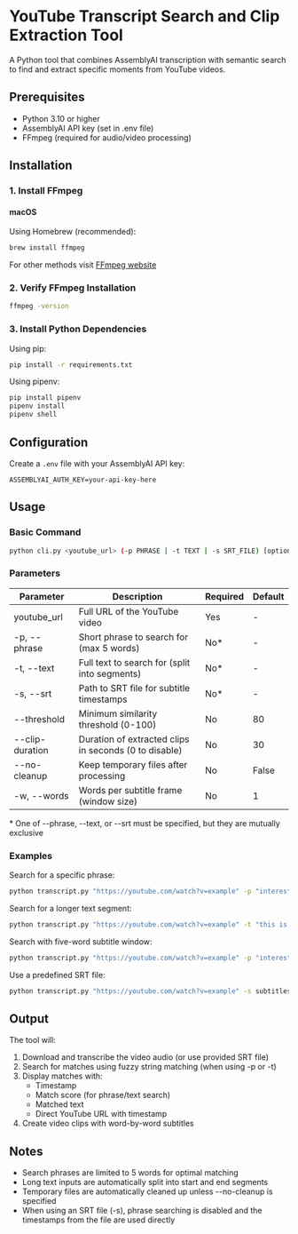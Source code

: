 # YouTube Transcript Search and Clip Extraction Tool
A Python tool that combines AssemblyAI transcription with semantic search to find and extract specific moments from YouTube videos.

## Prerequisites
- Python 3.10 or higher
- AssemblyAI API key (set in .env file)
- FFmpeg (required for audio/video processing)

## Installation

### 1. Install FFmpeg

#### macOS
Using Homebrew (recommended):
```bash
brew install ffmpeg
```

For other methods visit [FFmpeg website](https://ffmpeg.org/download.html)

### 2. Verify FFmpeg Installation
```bash
ffmpeg -version
```

### 3. Install Python Dependencies

Using pip:
```bash
pip install -r requirements.txt
```

Using pipenv:
```bash
pip install pipenv
pipenv install
pipenv shell
```

## Configuration
Create a `.env` file with your AssemblyAI API key:
```
ASSEMBLYAI_AUTH_KEY=your-api-key-here
```

## Usage

### Basic Command
```bash
python cli.py <youtube_url> (-p PHRASE | -t TEXT | -s SRT_FILE) [options]
```

### Parameters
| Parameter | Description | Required | Default |
|-----------|-------------|----------|---------|
| youtube_url | Full URL of the YouTube video | Yes | - |
| -p, --phrase | Short phrase to search for (max 5 words) | No* | - |
| -t, --text | Full text to search for (split into segments) | No* | - |
| -s, --srt | Path to SRT file for subtitle timestamps | No* | - |
| --threshold | Minimum similarity threshold (0-100) | No | 80 |
| --clip-duration | Duration of extracted clips in seconds (0 to disable) | No | 30 |
| --no-cleanup | Keep temporary files after processing | No | False |
| -w, --words | Words per subtitle frame (window size) | No | 1 |

\* One of --phrase, --text, or --srt must be specified, but they are mutually exclusive

### Examples

Search for a specific phrase:
```bash
python transcript.py "https://youtube.com/watch?v=example" -p "interesting phrase" --clip-duration 30
```

Search for a longer text segment:
```bash
python transcript.py "https://youtube.com/watch?v=example" -t "this is a longer text that will be split into start and end segments" --threshold 90
```

Search with five-word subtitle window:
```bash
python transcript.py "https://youtube.com/watch?v=example" -p "interesting phrase" --clip-duration 30 --words 5
```

Use a predefined SRT file:
```bash
python transcript.py "https://youtube.com/watch?v=example" -s subtitles.srt --words 5
```

## Output
The tool will:
1. Download and transcribe the video audio (or use provided SRT file)
2. Search for matches using fuzzy string matching (when using -p or -t)
3. Display matches with:
   - Timestamp
   - Match score (for phrase/text search)
   - Matched text
   - Direct YouTube URL with timestamp
4. Create video clips with word-by-word subtitles

## Notes
- Search phrases are limited to 5 words for optimal matching
- Long text inputs are automatically split into start and end segments
- Temporary files are automatically cleaned up unless --no-cleanup is specified
- When using an SRT file (-s), phrase searching is disabled and the timestamps from the file are used directly
